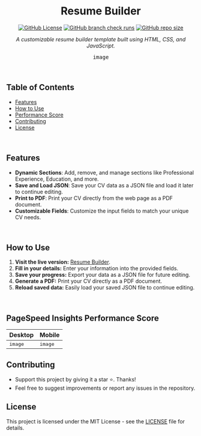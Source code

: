 <div align="center">
  
# Resume Builder
[![GitHub License](https://img.shields.io/github/license/EduardaSRBastos/resume-builder?style=plastic&color=darkred)](https://github.com/EduardaSRBastos/resume-builder?tab=MIT-1-ov-file)
[![GitHub branch check runs](https://img.shields.io/github/check-runs/EduardaSRBastos/resume-builder/main?style=plastic)](https://github.com/EduardaSRBastos/resume-builder/actions)
[![GitHub repo size](https://img.shields.io/github/repo-size/EduardaSRBastos/resume-builder?style=plastic)](https://github.com/EduardaSRBastos/resume-builder)

<p><i>A customizable resume builder template built using HTML, CSS, and JavaScript.</i></p>

<kbd> image </kbd>

 </div>

<br>

## Table of Contents
- [Features](#features)
- [How to Use](#how-to-use)
- [Performance Score](#pagespeed-insights-performance-score)
- [Contributing](#contributing)
- [License](#license)

<br>

## Features

- **Dynamic Sections**: Add, remove, and manage sections like Professional Experience, Education, and more.
- **Save and Load JSON**: Save your CV data as a JSON file and load it later to continue editing.
- **Print to PDF**: Print your CV directly from the web page as a PDF document.
- **Customizable Fields**: Customize the input fields to match your unique CV needs.

<br>

## How to Use

1. **Visit the live version:** [Resume Builder](https://eduardasrbastos.github.io/resume-builder).
2. **Fill in your details:** Enter your information into the provided fields.  
3. **Save your progress:** Export your data as a JSON file for future editing.  
4. **Generate a PDF:** Print your CV directly as a PDF document.  
5. **Reload saved data:** Easily load your saved JSON file to continue editing.  

<br>

## PageSpeed Insights Performance Score
<div align="center">
  
| Desktop | Mobile |
|-------|-------|
| <kbd> image </kbd> | <kbd> image </kbd> |

</div>

## Contributing
- Support this project by giving it a star ⭐. Thanks!
- Feel free to suggest improvements or report any issues in the repository.

## License
This project is licensed under the MIT License - see the [LICENSE](LICENSE) file for details.
